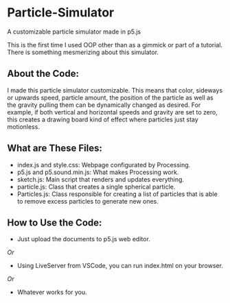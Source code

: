 # Particle-Simulator
A customizable particle simulator made in p5.js

This is the first time I used OOP other than as a gimmick or part of a tutorial. There is something mesmerizing about this simulator.

## About the Code:
I made this particle simulator customizable. This means that color, sideways or upwards speed, particle amount, the position of the particle as well as the gravity pulling them can be dynamically changed as desired. For example, if both vertical and horizontal speeds and gravity are set to zero, this creates a drawing board kind of effect where particles just stay motionless.

## What are These Files:
- index.js and style.css: Webpage configurated by Processing.
- p5.js and p5.sound.min.js: What makes Processing work.
- sketch.js: Main script that renders and updates everything.
- particle.js: Class that creates a single spherical particle.
- Particles.js: Class responsible for creating a list of particles that is able to remove excess particles to generate new ones.

## How to Use the Code:
- Just upload the documents to p5.js web editor.

*Or*

- Using LiveServer from VSCode, you can run index.html on your browser.

*Or*

- Whatever works for you.
